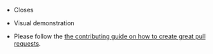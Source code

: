 <!-- Thanks so much for your PR, your contribution is appreciated! ❤️ -->

- Closes <!-- Issue hyperlink -->

- Visual demonstration <!-- Screenshot/Video link -->

- Please follow the [the contributing guide on how to create great pull requests](https://github.com/mui/mui-toolpad/blob/master/CONTRIBUTING.md#sending-a-pull-request).

